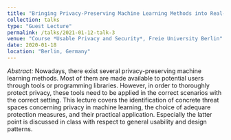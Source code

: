 ```yaml
---
title: "Bringing Privacy-Preserving Machine Learning Methods into Real-World Use"
collection: talks
type: "Guest Lecture"
permalink: /talks/2021-01-12-talk-3
venue: "Course *Usable Privacy and Security*, Freie University Berlin"
date: 2020-01-18
location: "Berlin, Germany"
---
```


*Abstract:* Nowadays, there exist several privacy-preserving machine learning methods. 
Most of them are made available to potential users through tools or programming libraries. 
However, in order to thoroughly protect privacy, these tools need to be applied in the correct scenarios with the correct setting.
This lecture covers the identification of concrete threat spaces concerning privacy in machine learning, the choice of adequare protection measures, and their practical application.
Especially the latter point is discussed in class with respect to general usability and design patterns.
